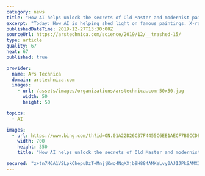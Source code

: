 ```yaml
---
category: news
title: "How AI helps unlock the secrets of Old Master and modernist paintings"
excerpt: "Today: How AI is helping shed light on famous paintings. X-rays are a well-established tool to help analyze and restore valuable paintings, because their higher frequency means they pass right through paintings without harming them. X-ray imaging can reveal anything that has been painted over a canvas, or where the artist may have altered his ..."
publishedDateTime: 2019-12-27T13:30:00Z
sourceUrl: https://arstechnica.com/science/2019/12/__trashed-15/
type: article
quality: 67
heat: 67
published: true

provider:
  name: Ars Technica
  domain: arstechnica.com
  images:
    - url: /assets/images/organizations/arstechnica.com-50x50.jpg
      width: 50
      height: 50

topics:
  - AI

images:
  - url: https://www.bing.com/th?id=ON.01A22D26C37F4455C6EE1AECF7B0CCDF
    width: 700
    height: 350
    title: "How AI helps unlock the secrets of Old Master and modernist paintings"

secured: "z+tn7M6A1VSLpkChepuDzT+MnjjKwo4NgXXjb9H884AMKeLvy0AJIJPkSAMXIx5ZxsGydX/Tpe1PHc+A0T1Ra8cuT/qtDW2OG0b4mRzM+dmNpnYPT6peAyOdyq7q+DiGOn0FqXDeciC0PXeJiripAMuA4ZJXBwZZC2CHFfhWXdL7Z1SwVXdxL1VuO+vXtYE+1P2lvJe6VJUpr/Ht27m8rbd97y6st8MKAcjJQwxwA1t44eWHUULoCsJxYjd0O7vsTVEgxyqOwo7mCwguS9MChA==;/xdAPua++JL7UyiMYm0LIQ=="
---
```


